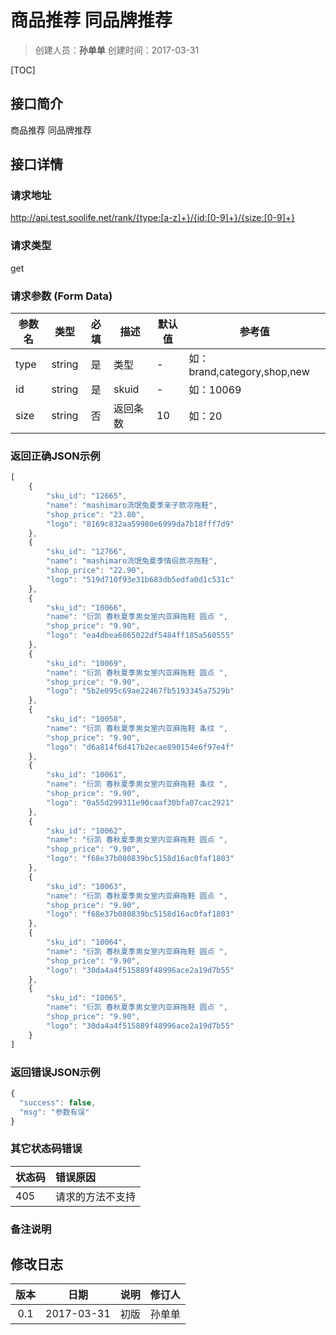 # 商品推荐  同品牌推荐
>创建人员：**孙单单**
>创建时间：2017-03-31

[TOC]

## 接口简介
商品推荐  同品牌推荐

## 接口详情

### 请求地址
http://api.test.soolife.net/rank/{type:[a-z]+}/{id:[0-9]+}/{size:[0-9]+}

### 请求类型
get

### 请求参数 (Form Data)
| 参数名 | 类型 | 必填 | 描述 | 默认值 | 参考值 |
| --- | :---: | :---: | --- | --- | --- |
|type|string|是|类型|-|如：brand,category,shop,new|
|id|string|是|skuid|-|如：10069|
|size|string|否|返回条数|10|如：20|


### 返回正确JSON示例
```javascript
[
    {
        "sku_id": "12665",
        "name": "mashimaro流氓兔夏季亲子款凉拖鞋",
        "shop_price": "23.80",
        "logo": "8169c832aa59980e6999da7b18fff7d9"
    },
    {
        "sku_id": "12766",
        "name": "mashimaro流氓兔夏季情侣款凉拖鞋",
        "shop_price": "22.90",
        "logo": "519d710f93e31b683db5edfa0d1c531c"
    },
    {
        "sku_id": "10066",
        "name": "衍凯 春秋夏季男女室内亚麻拖鞋 圆点 ",
        "shop_price": "9.90",
        "logo": "ea4dbea6065022df5484ff185a560555"
    },
    {
        "sku_id": "10069",
        "name": "衍凯 春秋夏季男女室内亚麻拖鞋 圆点 ",
        "shop_price": "9.90",
        "logo": "5b2e095c69ae22467fb5193345a7529b"
    },
    {
        "sku_id": "10058",
        "name": "衍凯 春秋夏季男女室内亚麻拖鞋 条纹 ",
        "shop_price": "9.90",
        "logo": "d6a814f6d417b2ecae890154e6f97e4f"
    },
    {
        "sku_id": "10061",
        "name": "衍凯 春秋夏季男女室内亚麻拖鞋 条纹 ",
        "shop_price": "9.90",
        "logo": "0a55d299311e90caaf30bfa07cac2921"
    },
    {
        "sku_id": "10062",
        "name": "衍凯 春秋夏季男女室内亚麻拖鞋 圆点 ",
        "shop_price": "9.90",
        "logo": "f68e37b080839bc5158d16ac0faf1803"
    },
    {
        "sku_id": "10063",
        "name": "衍凯 春秋夏季男女室内亚麻拖鞋 圆点 ",
        "shop_price": "9.90",
        "logo": "f68e37b080839bc5158d16ac0faf1803"
    },
    {
        "sku_id": "10064",
        "name": "衍凯 春秋夏季男女室内亚麻拖鞋 圆点 ",
        "shop_price": "9.90",
        "logo": "30da4a4f515889f48996ace2a19d7b55"
    },
    {
        "sku_id": "10065",
        "name": "衍凯 春秋夏季男女室内亚麻拖鞋 圆点 ",
        "shop_price": "9.90",
        "logo": "30da4a4f515889f48996ace2a19d7b55"
    }
]
```
### 返回错误JSON示例
```javascript
{
  "success": false,
  "msg": "参数有误"
}
```

### 其它状态码错误
| 状态码 | 错误原因     |
| :------------- | :------------- |
|405|请求的方法不支持|

### 备注说明


## 修改日志
| 版本   | 日期         | 说明   | 修订人  |
| :----: | :----------: | :---- | :---- |
| 0.1  | 2017-03-31 | 初版   | 孙单单  |
